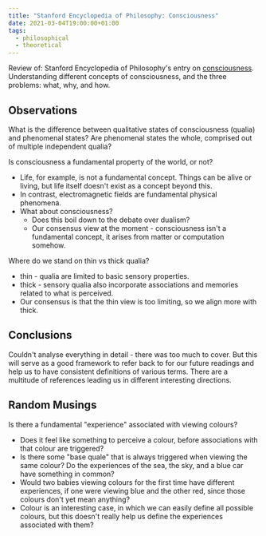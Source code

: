```yaml
---
title: "Stanford Encyclopedia of Philosophy: Consciousness"
date: 2021-03-04T19:00:00+01:00
tags:
  - philosophical
  - theoretical
---
```


Review of: Stanford Encyclopedia of Philosophy's entry on [consciousness](https://plato.stanford.edu/entries/consciousness/). Understanding different concepts of consciousness, and the three problems: what, why, and how.

## Observations

What is the difference between qualitative states of consciousness (qualia) and phenomenal states? Are phenomenal states the whole, comprised out of multiple independent qualia?

Is consciousness a fundamental property of the world, or not?

* Life, for example, is not a fundamental concept. Things can be alive or living, but life itself doesn't exist as a concept beyond this.
* In contrast, electromagnetic fields are fundamental physical phenomena.
* What about consciousness?
  * Does this boil down to the debate over dualism?
  * Our consensus view at the moment - consciousness isn't a fundamental concept, it arises from matter or computation somehow.

Where do we stand on thin vs thick qualia?

* thin - qualia are limited to basic sensory properties.
* thick - sensory qualia also incorporate associations and memories related to what is perceived.
* Our consensus is that the thin view is too limiting, so we align more with thick.

## Conclusions

Couldn't analyse everything in detail - there was too much to cover. But this will serve as a good framework to refer back to for our future readings and help us to have consistent definitions of various terms. There are a multitude of references leading us in different interesting directions.

## Random Musings

Is there a fundamental "experience" associated with viewing colours?

* Does it feel like something to perceive a colour, before associations with that colour are triggered?
* Is there some "base quale" that is always triggered when viewing the same colour? Do the experiences of the sea, the sky, and a blue car have something in common?
* Would two babies viewing colours for the first time have different experiences, if one were viewing blue and the other red, since those colours don't yet mean anything?
* Colour is an interesting case, in which we can easily define all possible colours, but this doesn't really help us define the experiences associated with them?
